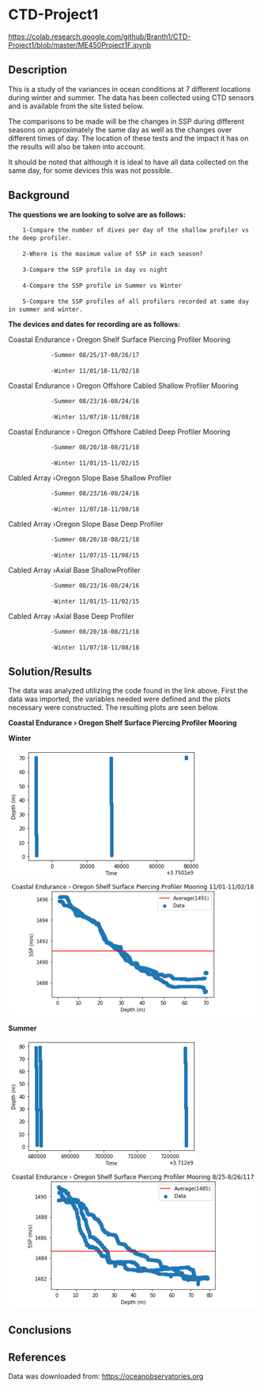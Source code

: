 # CTD-Project1
https://colab.research.google.com/github/Branth1/CTD-Project1/blob/master/ME450Project1F.ipynb
## Description

This is a study of the variances in ocean conditions at 7 different locations during winter and summer. The data has been collected using CTD sensors and is available from the site listed below.

The comparisons to be made will be the changes in SSP during different seasons on approximately the same day as well as the changes over different times of day. The location of these tests and the impact it has on the results will also be taken into account.

It should be noted that although it is ideal to have all data collected on the same day, for some devices this was not possible.

## Background

**The questions we are looking to solve are as follows:**

        1-Compare the number of dives per day of the shallow profiler vs the deep profiler.

        2-Where is the maximum value of SSP in each season?

        3-Compare the SSP profile in day vs night

        4-Compare the SSP profile in Summer vs Winter

        5-Compare the SSP profiles of all profilers recorded at same day in summer and winter.

**The devices and dates for recording are as follows:**

Coastal Endurance › Oregon Shelf Surface Piercing Profiler Mooring

                -Summer 08/25/17-08/26/17

                -Winter 11/01/18-11/02/18

Coastal Endurance › Oregon Offshore Cabled Shallow Profiler Mooring

                -Summer 08/23/16-08/24/16

                -Winter 11/07/18-11/08/18

Coastal Endurance › Oregon Offshore Cabled Deep Profiler Mooring

                -Summer 08/20/18-08/21/18

                -Winter 11/01/15-11/02/15

Cabled Array ›Oregon Slope Base Shallow Profiler

                -Summer 08/23/16-08/24/16

                -Winter 11/07/18-11/08/18

Cabled Array ›Oregon Slope Base Deep Profiler

                -Summer 08/20/18-08/21/18

                -Winter 11/07/15-11/08/15

Cabled Array ›Axial Base ShallowProfiler

                -Summer 08/23/16-08/24/16

                -Winter 11/01/15-11/02/15

Cabled Array ›Axial Base Deep Profiler

                -Summer 08/20/18-08/21/18

                -Winter 11/07/18-11/08/18

## Solution/Results

The data was analyzed utilizing the code found in the link above. First the data was imported, the variables needed were defined and the plots necessary were constructed. The resulting plots are seen below.

**Coastal Endurance › Oregon Shelf Surface Piercing Profiler Mooring**

**Winter**

![](https://raw.githubusercontent.com/Branth1/CTD-Project1/Winter/Winter/DF1_Winter_timeVSdepth.png)
![](https://raw.githubusercontent.com/Branth1/CTD-Project1/Winter/Winter/DF1_winter_depthVSssp.png)

**Summer**

![](https://raw.githubusercontent.com/Branth1/CTD-Project1/Summer/Summer/DF1S_summer_timeVSdepth.png)
![](https://raw.githubusercontent.com/Branth1/CTD-Project1/Summer/Summer/DF1S_summer_depthVSssp.png)
## Conclusions

## References

Data was downloaded from:
https://oceanobservatories.org

